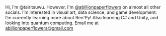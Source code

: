 Hi, I’m @tairitsuwu. However, I'm [@abillionpaperflowers](https://abillionpaperflowers.carrd.co) on almost all other socials.
I’m interested in visual art, data science, and game development.
I’m currently learning more about Ren'Py! Also learning C# and Unity, and looking into quantum computing.
Email me at abillionpaperflowers@gmail.com

<!---
tairitsuwu/tairitsuwu is a ✨ special ✨ repository because its `README.md` (this file) appears on your GitHub profile.
You can click the Preview link to take a look at your changes.
- 💞️ I’m looking to collaborate on ...
--->
